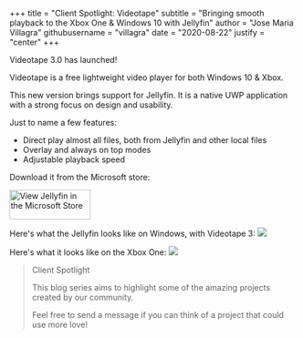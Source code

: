 +++
title = "Client Spotlight: Videotape"
subtitle = "Bringing smooth playback to the Xbox One & Windows 10 with Jellyfin"
author = "Jose Maria Villagra"
githubusername = "villagra"
date = "2020-08-22"
justify = "center"
+++


Videotape 3.0 has launched!

Videotape is a free lightweight video player for both Windows 10 & Xbox.
<!--more-->
This new version brings support for Jellyfin. It is a native UWP application with a strong focus on design and usability.

Just to name a few features:
- Direct play almost all files, both from Jellyfin and other local files
- Overlay and always on top modes
- Adjustable playback speed

Download it from the Microsoft store:

<a class="NoLinkLook" href="//www.microsoft.com/store/apps/9NLVH2LL4P1Z?cid=storebadge&ocid=badge"><img src="/images/store-icons/microsoft.svg" alt="View Jellyfin in the Microsoft Store" style="width: 142px; height: 52px;"/></a>   

Here's what the Jellyfin looks like on Windows, with Videotape 3:
<img src="/images/posts/videotape/detailview.png" name="Detail View on Windows 10" />

Here's what it looks like on the Xbox One:
<img src="/images/posts/videotape/detailxbox.png" name="Detail View on Xbox One" />


> Client Spotlight
>
> This blog series aims to highlight some of the amazing projects created by our community.
>
> Feel free to send a message if you can think of a project that could use more love!
